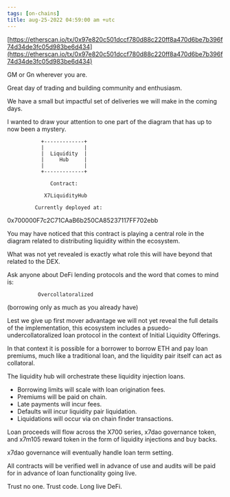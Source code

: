 ```yaml
---
tags: [on-chains]
title: aug-25-2022 04:59:00 am +utc
---
```


[https://etherscan.io/tx/0x97e820c501dccf780d88c220ff8a470d6be7b396f74d34de3fc05d983be6d434](https://etherscan.io/tx/0x97e820c501dccf780d88c220ff8a470d6be7b396f74d34de3fc05d983be6d434)

GM or Gn wherever you are.

Great day of trading and building community and enthusiasm.

We have a small but impactful set of deliveries we will make in the coming days.

I wanted to draw your attention to one part of the diagram that has up to now been a mystery.

               +-------------+
               |             |
               |  Liquidity  |
               |     Hub     |
               |             |
               +-------------+

                  Contract:

                X7LiquidityHub

             Currently deployed at:

0x700000F7c2C71CAaB6b250CA85237117FF702ebb

You may have noticed that this contract is playing a central role in the diagram related to distributing liquidity within the ecosystem.

What was not yet revealed is exactly what role this will have beyond that related to the DEX.

Ask anyone about DeFi lending protocols and the word that comes to mind is:

              Overcollatoralized

(borrowing only as much as you already have)

Lest we give up first mover advantage we will not yet reveal the full details of the implementation, this ecosystem includes a psuedo-undercollatoralized loan protocol in the context of Initial Liquidity Offerings.

In that context it is possible for a borrower to borrow ETH and pay loan premiums, much like a traditional loan, and the liquidity pair itself can act as collatoral.

The liquidity hub will orchestrate these liquidity injection loans.

- Borrowing limits will scale with loan origination fees.
- Premiums will be paid on chain.
- Late payments will incur fees.
- Defaults will incur liquidity pair liquidation.
- Liquidations will occur via on chain finder transactions.

Loan proceeds will flow across the X700 series, x7dao governance token, and x7m105 reward token in the form of liquidity injections and buy backs.

x7dao governance will eventually handle loan term setting.

All contracts will be verified well in advance of use and audits will be paid for in advance of loan functionality going live.

Trust no one. Trust code. Long live DeFi.
